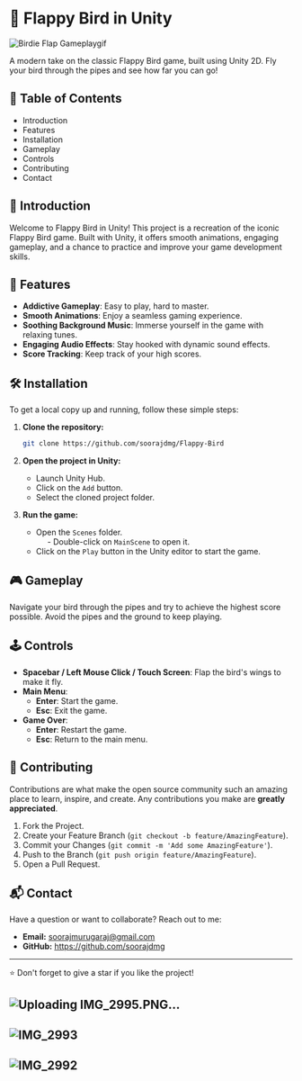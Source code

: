 # 🐤 Flappy Bird in Unity

 
 ![Birdie Flap Gameplaygif](https://github.com/user-attachments/assets/d8db4ba8-1d12-4cdc-b595-40f039b08aa2)




A modern take on the classic Flappy Bird game, built using Unity 2D. Fly your bird through the pipes and see how far you can go!

## 🚀 Table of Contents

- Introduction
- Features
- Installation
- Gameplay
- Controls
- Contributing
- Contact
  
## 📖 Introduction

Welcome to Flappy Bird in Unity! This project is a recreation of the iconic Flappy Bird game. Built with Unity, it offers smooth animations, engaging gameplay, and a chance to practice and improve your game development skills.

## 🌟 Features

- **Addictive Gameplay**: Easy to play, hard to master.  
- **Smooth Animations**: Enjoy a seamless gaming experience.
- **Soothing Background Music**: Immerse yourself in the game with relaxing tunes.
- **Engaging Audio Effects**: Stay hooked with dynamic sound effects.
- **Score Tracking**: Keep track of your high scores.

## 🛠 Installation

To get a local copy up and running, follow these simple steps:

1. **Clone the repository:**
    ```sh
    git clone https://github.com/soorajdmg/Flappy-Bird
    ```

2. **Open the project in Unity:**
    - Launch Unity Hub.
    - Click on the `Add` button.
    - Select the cloned project folder.

3. **Run the game:**
    - Open the `Scenes` folder.  
      <span style="margin-left: 20px;">- Double-click on `MainScene` to open it.</span>  
    - Click on the `Play` button in the Unity editor to start the game.

## 🎮 Gameplay

Navigate your bird through the pipes and try to achieve the highest score possible. Avoid the pipes and the ground to keep playing.

## 🕹 Controls

- **Spacebar / Left Mouse Click / Touch Screen**: Flap the bird's wings to make it fly.
- **Main Menu**:
  - **Enter**: Start the game.
  - **Esc**: Exit the game.
- **Game Over**:
  - **Enter**: Restart the game.
  - **Esc**: Return to the main menu.

## 🤝 Contributing

Contributions are what make the open source community such an amazing place to learn, inspire, and create. Any contributions you make are **greatly appreciated**.

1. Fork the Project.
2. Create your Feature Branch (`git checkout -b feature/AmazingFeature`).
3. Commit your Changes (`git commit -m 'Add some AmazingFeature'`).
4. Push to the Branch (`git push origin feature/AmazingFeature`).
5. Open a Pull Request.

## 📬 Contact

Have a question or want to collaborate? Reach out to me:

- **Email:** [soorajmurugaraj@gmail.com](soorajmurugaraj@gmail.com)
- **GitHub:** https://github.com/soorajdmg

---

⭐️ Don't forget to give a star if you like the project!

![Uploading IMG_2995.PNG…]()
---
![IMG_2993](https://github.com/user-attachments/assets/25f82311-e291-4cde-bf97-3ce725630ab6)
---
![IMG_2992](https://github.com/user-attachments/assets/29478ec8-66cc-4f1b-80b4-3d47b46f2aa4)
---

